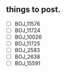 ## things to post.
- [ ] BOJ_11576
- [ ] BOJ_11724
- [ ] BOJ_10026
- [ ] BOJ_11725
- [ ] BOJ_2583
- [ ] BOJ_2638
- [ ] BOJ_15591
